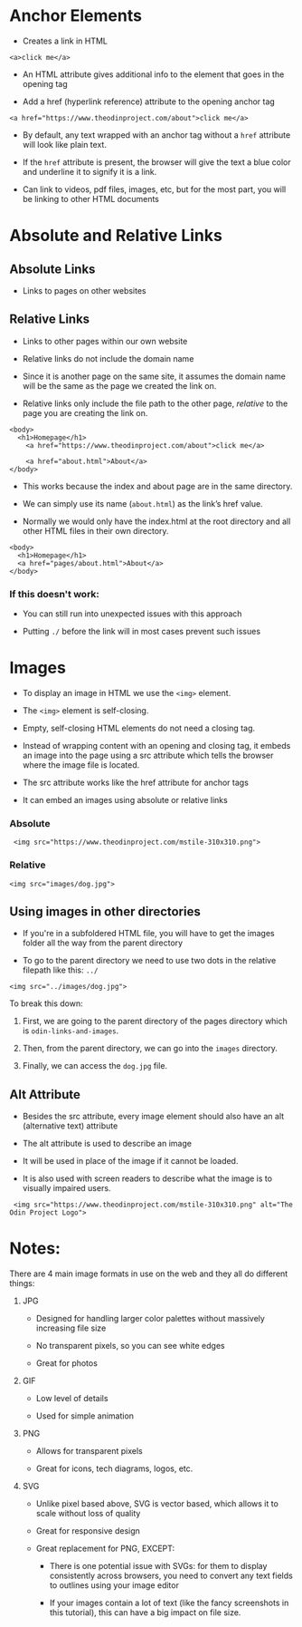 # Anchor Elements

-   Creates a link in HTML
    

```
<a>click me</a>
```

-   An HTML attribute gives additional info to the element that goes in the opening tag
    
-   Add a href (hyperlink reference) attribute to the opening anchor tag
    

```
<a href="https://www.theodinproject.com/about">click me</a>
```

-   By default, any text wrapped with an anchor tag without a `href` attribute will look like plain text.
    
-   If the `href` attribute is present, the browser will give the text a blue color and underline it to signify it is a link.
    
-   Can link to videos, pdf files, images, etc, but for the most part, you will be linking to other HTML documents
    

# Absolute and Relative Links

## Absolute Links

-   Links to pages on other websites
    

## Relative Links

-   Links to other pages within our own website
    
-   Relative links do not include the domain name
    
-   Since it is another page on the same site, it assumes the domain name will be the same as the page we created the link on.
    
-   Relative links only include the file path to the other page, _relative_ to the page you are creating the link on.
    

```
<body>
  <h1>Homepage</h1>
	<a href="https://www.theodinproject.com/about">click me</a>

	<a href="about.html">About</a>
</body>
```

-   This works because the index and about page are in the same directory.
    
-   We can simply use its name (`about.html`) as the link’s href value.
    
-   Normally we would only have the index.html at the root directory and all other HTML files in their own directory.
    

```
<body>
  <h1>Homepage</h1>
  <a href="pages/about.html">About</a>
</body>
```

### If this doesn't work:

-   You can still run into unexpected issues with this approach
    
-   Putting `./` before the link will in most cases prevent such issues
    

# Images

-   To display an image in HTML we use the `<img>` element.
    
-   The `<img>` element is self-closing.
    
-   Empty, self-closing HTML elements do not need a closing tag.
    

-   Instead of wrapping content with an opening and closing tag, it embeds an image into the page using a src attribute which tells the browser where the image file is located.
    
-   The src attribute works like the href attribute for anchor tags
    
-   It can embed an images using absolute or relative links
    

### Absolute

```
 <img src="https://www.theodinproject.com/mstile-310x310.png">
```

### Relative

```
<img src="images/dog.jpg">
```

## Using images in other directories

-   If you're in a subfoldered HTML file, you will have to get the images folder all the way from the parent directory
    
-   To go to the parent directory we need to use two dots in the relative filepath like this: `../`
    

```
<img src="../images/dog.jpg">
```

To break this down:

1.  First, we are going to the parent directory of the pages directory which is `odin-links-and-images`.
    
2.  Then, from the parent directory, we can go into the `images` directory.
    
3.  Finally, we can access the `dog.jpg` file.
    

## Alt Attribute

-   Besides the src attribute, every image element should also have an alt (alternative text) attribute
    
-   The alt attribute is used to describe an image
    
-   It will be used in place of the image if it cannot be loaded.
    
-   It is also used with screen readers to describe what the image is to visually impaired users.
    

```
 <img src="https://www.theodinproject.com/mstile-310x310.png" alt="The Odin Project Logo">
```

# Notes:

There are 4 main image formats in use on the web and they all do different things:

1.  JPG
    
    -   Designed for handling larger color palettes without massively increasing file size
        
    -   No transparent pixels, so you can see white edges
        
    -   Great for photos
        
2.  GIF
    
    -   Low level of details
        
    -   Used for simple animation
        
3.  PNG
    
    -   Allows for transparent pixels
        
    -   Great for icons, tech diagrams, logos, etc.
        
4.  SVG
    
    -   Unlike pixel based above, SVG is vector based, which allows it to scale without loss of quality
        
    -   Great for responsive design
        
    -   Great replacement for PNG, EXCEPT:
        
        -   There is one potential issue with SVGs: for them to display consistently across browsers, you need to convert any text fields to outlines using your image editor
            
        -   If your images contain a lot of text (like the fancy screenshots in this tutorial), this can have a big impact on file size.